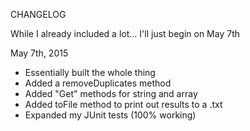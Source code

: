 CHANGELOG

While I already included a lot... I'll just begin on May 7th

May 7th, 2015
  - Essentially built the whole thing
  - Added a removeDuplicates method
  - Added "Get" methods for string and array
  - Added toFile method to print out results to a .txt
  - Expanded my JUnit tests (100% working)
